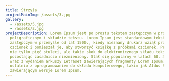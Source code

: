 ```yaml
---
title: Strzyża
projectMainImg: /assets/3.jpg
gallery:
  - /assets/5.jpg
  - /assets/2.jpg
projectDescription: Lorem Ipsum jest po prostu tekstem zastępczym w przemyśle
  poligraficznym i składzie tekstu. Lorem Ipsum jest standardowym tekstem
  zastępczym w przemyśle od lat 1500., kiedy nieznany drukarz wziął próbkę
  czcionek i pomieszał je, aby stworzyć książkę z próbkami czcionek. Przetrwał
  nie tylko pięć stuleci, ale także skok do elektronicznego składu tekstu,
  pozostając zasadniczo niezmieniony. Stał się popularny w latach 60. XX wieku
  wraz z wydaniem arkuszy Letraset zawierających fragmenty Lorem Ipsum, a
  ostatnio z oprogramowaniem do składu komputerowego, takim jak Aldus PageMaker,
  zawierającym wersje Lorem Ipsum.
---
```

